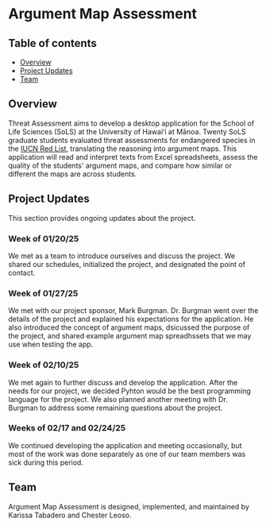 # Argument Map Assessment

## Table of contents

* [Overview](#overview)
* [Project Updates](#project-updates)
* [Team](#team)

## Overview

Threat Assessment aims to develop a desktop application for the School of Life Sciences (SoLS) at the University of Hawaiʻi at Mānoa. Twenty SoLS graduate students evaluated threat assessments for endangered species in the [IUCN Red List](https://www.iucnredlist.org/), translating the reasoning into argument maps. This application will read and interpret texts from Excel spreadsheets, assess the quality of the students' argument maps, and compare how similar or different the maps are across students.

## Project Updates

This section provides ongoing updates about the project.

### Week of 01/20/25 
<!---1/22/24-->

We met as a team to introduce ourselves and discuss the project. We shared our schedules, initialized the project, and designated the point of contact. 


### Week of 01/27/25 
<!--01/28/24-->

We met with our project sponsor, Mark Burgman. Dr. Burgman went over the details of the project and explained his expectations for the application. He also introduced the concept of argument maps, dsicussed the purpose of the project, and shared example argument map spreadhssets that we may use when testing the app. 

### Week of 02/10/25
<!--02/10/24-->

We met again to further discuss and develop the application. After the needs for our project, we decided Pyhton would be the best programming language for the project. We also planned another meeting with Dr. Burgman to address some remaining questions about the project. 

### Weeks of 02/17 and 02/24/25 

We continued developing the application and meeting occasionally, but most of the work was done separately as one of our team members was sick during this period. 


## Team

Argument Map Assessment is designed, implemented, and maintained by Karissa Tabadero and Chester Leoso. 
